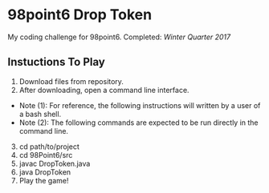 # 98point6 Drop Token
My coding challenge for 98point6.
Completed: *Winter Quarter 2017*

## Instuctions To Play
1. Download files from repository.
2. After downloading, open a command line interface.
  - Note (1): For reference, the following instructions will written by a user of a bash shell.
  - Note (2): The following commands are expected to be run directly in the command line.
3. cd path/to/project
4. cd 98Point6/src
5. javac DropToken.java
6. java DropToken
7. Play the game!
